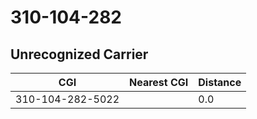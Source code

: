 # 310-104-282
## Unrecognized Carrier


| CGI | Nearest CGI | Distance |
|-----|-------------|----------|
| 310-104-282-5022 |  | 0.0 |
